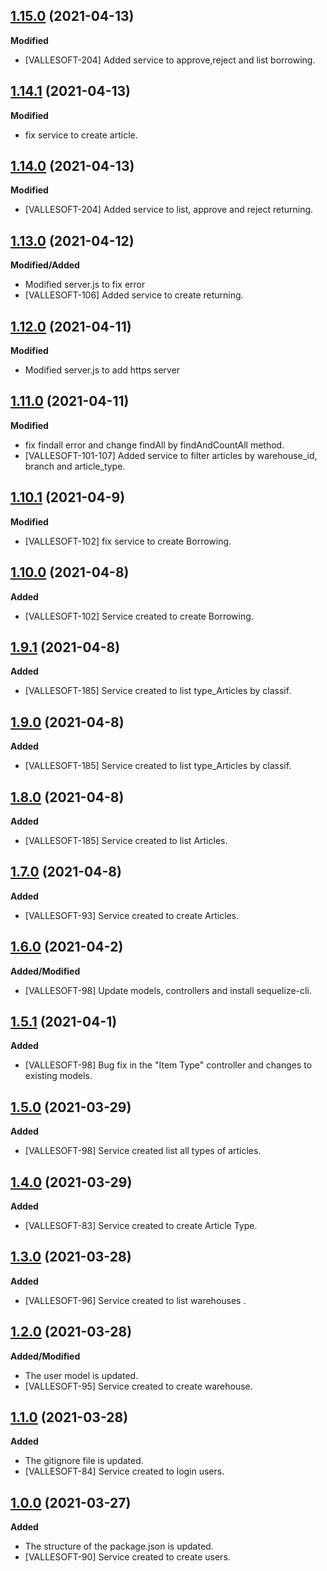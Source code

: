 ## [1.15.0](https://github.com/TEAMVALLESOFT/Back_Inventory/pull/35) (2021-04-13)
**Modified**
- [VALLESOFT-204] Added service to approve,reject and list borrowing.

## [1.14.1](https://github.com/TEAMVALLESOFT/Back_Inventory/pull/35) (2021-04-13)
**Modified**
- fix service to create article.

## [1.14.0](https://github.com/TEAMVALLESOFT/Back_Inventory/pull/34) (2021-04-13)
**Modified**
- [VALLESOFT-204] Added service to list, approve and reject returning.

## [1.13.0](https://github.com/TEAMVALLESOFT/Back_Inventory/pull/33) (2021-04-12)
**Modified/Added**
- Modified server.js to fix error
- [VALLESOFT-106] Added service to create returning.

## [1.12.0](https://github.com/TEAMVALLESOFT/Back_Inventory/pull/31) (2021-04-11)
**Modified**
- Modified server.js to add https server

## [1.11.0](https://github.com/TEAMVALLESOFT/Back_Inventory/pull/30) (2021-04-11)
**Modified**
- fix findall error and change findAll by findAndCountAll method.
- [VALLESOFT-101-107] Added service to filter articles by warehouse_id, branch and article_type.

## [1.10.1](https://github.com/TEAMVALLESOFT/Back_Inventory/pull/27) (2021-04-9)
**Modified**
- [VALLESOFT-102] fix service to create Borrowing.

## [1.10.0](https://github.com/TEAMVALLESOFT/Back_Inventory/pull/23) (2021-04-8)
**Added**
- [VALLESOFT-102] Service created to create Borrowing.

## [1.9.1](https://github.com/TEAMVALLESOFT/Back_Inventory/pull/21) (2021-04-8)
**Added**
- [VALLESOFT-185] Service created to list type_Articles by classif.

## [1.9.0](https://github.com/TEAMVALLESOFT/Back_Inventory/pull/21) (2021-04-8)
**Added**
- [VALLESOFT-185] Service created to list type_Articles by classif.

## [1.8.0](https://github.com/TEAMVALLESOFT/Back_Inventory/pull/20) (2021-04-8)
**Added**
- [VALLESOFT-185] Service created to list Articles.

## [1.7.0](https://github.com/TEAMVALLESOFT/Back_Inventory/pull/19) (2021-04-8)
**Added**
- [VALLESOFT-93] Service created to create Articles.

## [1.6.0](https://github.com/TEAMVALLESOFT/Back_Inventory/pull/16) (2021-04-2)
**Added/Modified**
- [VALLESOFT-98] Update models, controllers and install sequelize-cli.

## [1.5.1](https://github.com/TEAMVALLESOFT/Back_Inventory/pull/14) (2021-04-1)
**Added**
- [VALLESOFT-98] Bug fix in the "Item Type" controller and changes to existing models.

## [1.5.0](https://github.com/TEAMVALLESOFT/Back_Inventory/pull/11) (2021-03-29)
**Added**
- [VALLESOFT-98] Service created list all types of articles. 

## [1.4.0](https://github.com/TEAMVALLESOFT/Back_Inventory/pull/10) (2021-03-29)
**Added**
- [VALLESOFT-83] Service created to create Article Type. 

## [1.3.0](https://github.com/TEAMVALLESOFT/Back_Inventory/pull/9) (2021-03-28)
**Added**
- [VALLESOFT-96] Service created to list warehouses . 

## [1.2.0](https://github.com/TEAMVALLESOFT/Back_Inventory/pull/8) (2021-03-28)
**Added/Modified**
- The user model is updated.
- [VALLESOFT-95] Service created to create warehouse. 

## [1.1.0](https://github.com/TEAMVALLESOFT/Back_Inventory/pull/6) (2021-03-28)
**Added**
- The gitignore file is updated.
- [VALLESOFT-84] Service created to login users. 

## [1.0.0](https://github.com/TEAMVALLESOFT/Back_Inventory/pull/4) (2021-03-27)
**Added**
- The structure of the package.json is updated.
- [VALLESOFT-90] Service created to create users. 
